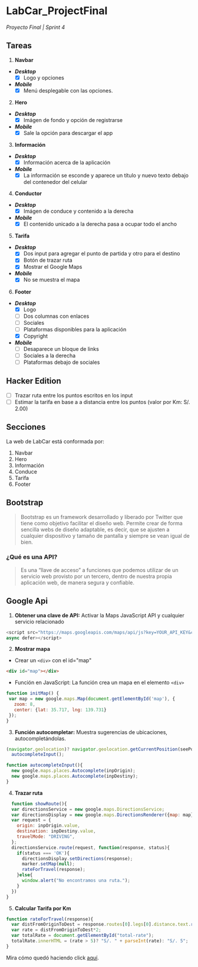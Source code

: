 # LabCar_ProjectFinal
_Proyecto Final | Sprint 4_

## Tareas

1. **Navbar**
  - _**Desktop**_
    - [x] Logo y opciones
  - _**Mobile**_
    - [x] Menú desplegable con las opciones.
2. **Hero**
  - _**Desktop**_
    - [x] Imágen de fondo y opción de registrarse
  - _**Mobile**_
    - [x] Sale la opción para descargar el app
3. **Información**
  - _**Desktop**_
    - [x] Información acerca de la aplicación
  - _**Mobile**_
    - [x] La información se esconde y aparece un título y nuevo 
    texto debajo del contenedor del celular
4. **Conductor**   
  - _**Desktop**_
    - [x] Imágen de conduce y contenido a la derecha
  - _**Mobile**_
    - [x] El contenido unicado a la derecha pasa a ocupar todo el ancho
5. **Tarifa**
  - _**Desktop**_
    - [x] Dos input para agregar el punto de partida y otro para el destino
    - [x] Botón de trazar ruta
    - [x] Mostrar el Google Maps
  - _**Mobile**_
    - [x] No se muestra el mapa
6. **Footer**
  - _**Desktop**_
    - [x] Logo
    - [ ] Dos columnas con enlaces
    - [ ] Sociales
    - [ ] Plataformas disponibles para la aplicación
    - [x] Copyright
  - _**Mobile**_
    - [ ] Desaparece un bloque de links
    - [ ] Sociales a la derecha
    - [ ] Plataformas debajo de sociales
    
## Hacker Edition
- [ ] Trazar ruta entre los puntos escritos en los input
- [ ] Estimar la tarifa en base a a distancia entre los puntos 
(valor por Km: S/. 2.00)

## Secciones
  La web de LabCar está conformada por: 

1. Navbar
2. Hero
3. Información
4. Conduce
5. Tarifa
6. Footer

## Bootstrap
>Bootstrap es un framework desarrollado y liberado por Twitter que tiene como objetivo facilitar el diseño web. Permite crear de forma sencilla webs de diseño adaptable, 
>es decir, que se ajusten a cualquier dispositivo y tamaño de pantalla y siempre se vean igual de bien.

### ¿Qué es una API?
>Es una “llave de acceso” a funciones que podemos utilizar 
>de un servicio web provisto por un tercero, dentro de nuestra propia aplicación web, de manera segura y confiable.

## Google Api
1. **Obtener una clave de API:** Activar la Maps JavaScript API 
y cualquier servicio relacionado

``` javascript
<script src="https://maps.googleapis.com/maps/api/js?key=YOUR_API_KEY&callback=initMap" 
async defer></script>
```
2. **Mostrar mapa** 

  - Crear un `<div>` con el id="map"
``` HTML
<div id="map"></div>
```
  - Función en JavaScript: La función crea un mapa en el elemento `<div>`
  
 ```javascript
 function initMap() {
  var map = new google.maps.Map(document.getElementById('map'), {
    zoom: 8,
    center: {lat: 35.717, lng: 139.731}
  });
}
```

3. **Función autocompletar:** Muestra sugerencias de ubicaciones, autocompletándolas.

```javascript
(navigator.geolocation)? navigator.geolocation.getCurrentPosition(seePosition): containerMap.innerHTML = "Geolocalización no es soportado por tu navegador";
  autocompleteInput();
```

```javascript
function autocompleteInput(){
  new google.maps.places.Autocomplete(inpOrigin);
  new google.maps.places.Autocomplete(inpDestiny);
}
```
4. **Trazar ruta**
```javascript
  function showRoute(){
  var directionsService = new google.maps.DirectionsService;
  var directionsDisplay = new google.maps.DirectionsRenderer({map: map});
  var request = {
    origin: inpOrigin.value,
    destination: inpDestiny.value,
    travelMode: "DRIVING",
  };
  directionsService.route(request, function(response, status){
    if(status === 'OK'){
      directionsDisplay.setDirections(response);
      marker.setMap(null);
      rateForTravel(response);
    }else{
      window.alert("No encontramos una ruta.");
    }
  })
}
```

5. **Calcular Tarifa por Km**

```javascript
function rateForTravel(response){
  var distFromOriginToDest = response.routes[0].legs[0].distance.text.replace('km', '').replace(',', '.');
  var rate = distFromOriginToDest*2;
  var totalRate = document.getElementById("total-rate");
  totalRate.innerHTML = (rate > 5)? "S/. " + parseInt(rate): "S/. 5";
}
```
Mira cómo quedó haciendo click [aquí](https://fiorellacr24.github.io/LabCar_ProjectFinal/).
